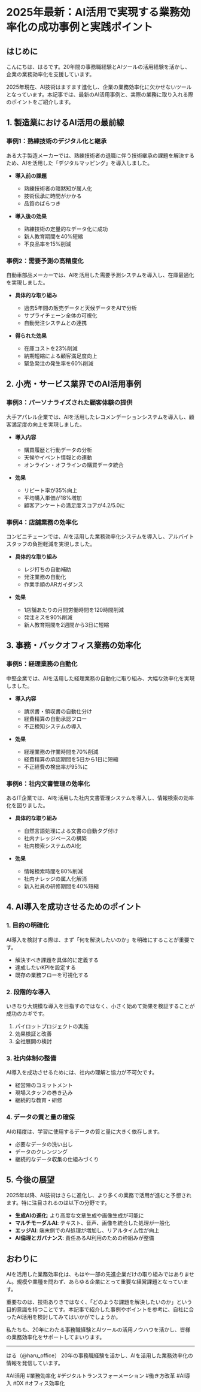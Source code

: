 # 2025年最新：AI活用で実現する業務効率化の成功事例と実践ポイント

## はじめに

こんにちは、はるです。20年間の事務職経験とAIツールの活用経験を活かし、企業の業務効率化を支援しています。

2025年現在、AI技術はますます進化し、企業の業務効率化に欠かせないツールとなっています。本記事では、最新のAI活用事例と、実際の業務に取り入れる際のポイントをご紹介します。

## 1. 製造業におけるAI活用の最前線

### 事例1：熟練技術のデジタル化と継承

ある大手製造メーカーでは、熟練技術者の退職に伴う技術継承の課題を解決するため、AIを活用した「デジタルマッピング」を導入しました。

- **導入前の課題**
  - 熟練技術者の暗黙知が属人化
  - 技術伝承に時間がかかる
  - 品質のばらつき

- **導入後の効果**
  - 熟練技術の定量的なデータ化に成功
  - 新人教育期間を40%短縮
  - 不良品率を15%削減

### 事例2：需要予測の高精度化

自動車部品メーカーでは、AIを活用した需要予測システムを導入し、在庫最適化を実現しました。

- **具体的な取り組み**
  - 過去5年間の販売データと天候データをAIで分析
  - サプライチェーン全体の可視化
  - 自動発注システムとの連携

- **得られた効果**
  - 在庫コストを23%削減
  - 納期短縮による顧客満足度向上
  - 緊急発注の発生率を60%削減

## 2. 小売・サービス業界でのAI活用事例

### 事例3：パーソナライズされた顧客体験の提供

大手アパレル企業では、AIを活用したレコメンデーションシステムを導入し、顧客満足度の向上を実現しました。

- **導入内容**
  - 購買履歴と行動データの分析
  - 天候やイベント情報との連動
  - オンライン・オフラインの購買データ統合

- **効果**
  - リピート率が35%向上
  - 平均購入単価が18%増加
  - 顧客アンケートの満足度スコアが4.2/5.0に

### 事例4：店舗業務の効率化

コンビニチェーンでは、AIを活用した業務効率化システムを導入し、アルバイトスタッフの負担軽減を実現しました。

- **具体的な取り組み**
  - レジ打ちの自動補助
  - 発注業務の自動化
  - 作業手順のARガイダンス

- **効果**
  - 1店舗あたりの月間労働時間を120時間削減
  - 発注ミスを90%削減
  - 新人教育期間を2週間から3日に短縮

## 3. 事務・バックオフィス業務の効率化

### 事例5：経理業務の自動化

中堅企業では、AIを活用した経理業務の自動化に取り組み、大幅な効率化を実現しました。

- **導入内容**
  - 請求書・領収書の自動仕分け
  - 経費精算の自動承認フロー
  - 不正検知システムの導入

- **効果**
  - 経理業務の作業時間を70%削減
  - 経費精算の承認期間を5日から1日に短縮
  - 不正経費の検出率が95%に

### 事例6：社内文書管理の効率化

あるIT企業では、AIを活用した社内文書管理システムを導入し、情報検索の効率化を図りました。

- **具体的な取り組み**
  - 自然言語処理による文書の自動タグ付け
  - 社内ナレッジベースの構築
  - 社内検索システムのAI化

- **効果**
  - 情報検索時間を80%削減
  - 社内ナレッジの属人化解消
  - 新入社員の研修期間を40%短縮

## 4. AI導入を成功させるためのポイント

### 1. 目的の明確化
AI導入を検討する際は、まず「何を解決したいのか」を明確にすることが重要です。

- 解決すべき課題を具体的に定義する
- 達成したいKPIを設定する
- 既存の業務フローを可視化する

### 2. 段階的な導入
いきなり大規模な導入を目指すのではなく、小さく始めて効果を検証することが成功のカギです。

1. パイロットプロジェクトの実施
2. 効果検証と改善
3. 全社展開の検討

### 3. 社内体制の整備
AI導入を成功させるためには、社内の理解と協力が不可欠です。

- 経営陣のコミットメント
- 現場スタッフの巻き込み
- 継続的な教育・研修

### 4. データの質と量の確保
AIの精度は、学習に使用するデータの質と量に大きく依存します。

- 必要なデータの洗い出し
- データのクレンジング
- 継続的なデータ収集の仕組みづくり

## 5. 今後の展望

2025年以降、AI技術はさらに進化し、より多くの業務で活用が進むと予想されます。特に注目されるのは以下の分野です。

- **生成AIの進化**: より高度な文章生成や画像生成が可能に
- **マルチモーダルAI**: テキスト、音声、画像を統合した処理が一般化
- **エッジAI**: 端末側でのAI処理が増加し、リアルタイム性が向上
- **AI倫理とガバナンス**: 責任あるAI利用のための枠組みが整備

## おわりに

AIを活用した業務効率化は、もはや一部の先進企業だけの取り組みではありません。規模や業種を問わず、あらゆる企業にとって重要な経営課題となっています。

重要なのは、技術ありきではなく、「どのような課題を解決したいのか」という目的意識を持つことです。本記事で紹介した事例やポイントを参考に、自社に合ったAI活用を検討してみてはいかがでしょうか。

私たちも、20年にわたる事務職経験とAIツールの活用ノウハウを活かし、皆様の業務効率化をサポートしてまいります。

---

はる（@haru_office）
20年の事務職経験を活かし、AIを活用した業務効率化の情報を発信しています。

#AI活用 #業務効率化 #デジタルトランスフォーメーション #働き方改革 #AI導入 #DX #オフィス効率化

